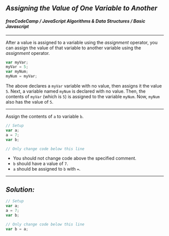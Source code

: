 ## ***Assigning the Value of One Variable to Another***
#### ***freeCodeCamp / JavaScript Algorithms & Data Structures / Basic Javascript***
---
After a value is assigned to a variable using the _assignment_ operator, you can assign the value of that variable to another variable using the _assignment_ operator.
```js
var myVar;
myVar = 5;
var myNum;
myNum = myVar;
```
The above declares a `myVar` variable with no value, then assigns it the value `5`. Next, a variable named `myNum` is declared with no value. Then, the contents of `myVar` (which is `5`) is assigned to the variable `myNum`. Now, `myNum` also has the value of `5`.

---

Assign the contents of `a` to variable `b`.
```js
// Setup
var a;
a = 7;
var b;

// Only change code below this line
```
- You should not change code above the specified comment.
- `b` should have a value of `7`.
- `a` should be assigned to `b` with `=`.

---

## ***Solution:***
```js
// Setup
var a;
a = 7;
var b;

// Only change code below this line
var b = a;
```